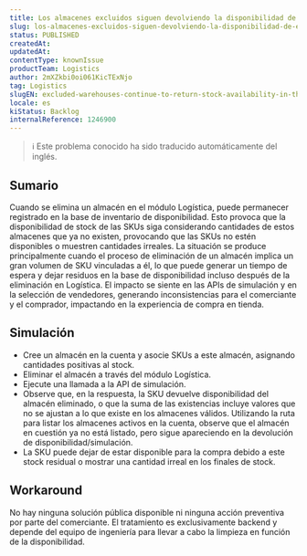 ```yaml
---
title: Los almacenes excluidos siguen devolviendo la disponibilidad de existencias en la simulación y la API de disponibilidad
slug: los-almacenes-excluidos-siguen-devolviendo-la-disponibilidad-de-existencias-en-la-simulacion-y-la-api-de-disponibilidad
status: PUBLISHED
createdAt: 
updatedAt: 
contentType: knownIssue
productTeam: Logistics
author: 2mXZkbi0oi061KicTExNjo
tag: Logistics
slugEN: excluded-warehouses-continue-to-return-stock-availability-in-the-simulation-and-availability-api
locale: es
kiStatus: Backlog
internalReference: 1246900
---
```


>ℹ️ Este problema conocido ha sido traducido automáticamente del inglés.

## Sumario



Cuando se elimina un almacén en el módulo Logística, puede permanecer registrado en la base de inventario de disponibilidad. Esto provoca que la disponibilidad de stock de las SKUs siga considerando cantidades de estos almacenes que ya no existen, provocando que las SKUs no estén disponibles o muestren cantidades irreales.
La situación se produce principalmente cuando el proceso de eliminación de un almacén implica un gran volumen de SKU vinculadas a él, lo que puede generar un tiempo de espera y dejar residuos en la base de disponibilidad incluso después de la eliminación en Logística. El impacto se siente en las APIs de simulación y en la selección de vendedores, generando inconsistencias para el comerciante y el comprador, impactando en la experiencia de compra en tienda.

## Simulación




- Cree un almacén en la cuenta y asocie SKUs a este almacén, asignando cantidades positivas al stock.
- Eliminar el almacén a través del módulo Logística.
- Ejecute una llamada a la API de simulación.
- Observe que, en la respuesta, la SKU devuelve disponibilidad del almacén eliminado, o que la suma de las existencias incluye valores que no se ajustan a lo que existe en los almacenes válidos. Utilizando la ruta para listar los almacenes activos en la cuenta, observe que el almacén en cuestión ya no está listado, pero sigue apareciendo en la devolución de disponibilidad/simulación.
- La SKU puede dejar de estar disponible para la compra debido a este stock residual o mostrar una cantidad irreal en los finales de stock.

## Workaround



No hay ninguna solución pública disponible ni ninguna acción preventiva por parte del comerciante. El tratamiento es exclusivamente backend y depende del equipo de ingeniería para llevar a cabo la limpieza en función de la disponibilidad.




